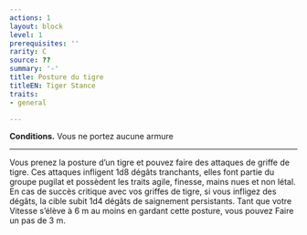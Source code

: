 ```yaml
---
actions: 1
layout: block
level: 1
prerequisites: ''
rarity: C
source: ??
summary: '-'
title: Posture du tigre
titleEN: Tiger Stance
traits:
- general

---
```


<p><strong>Conditions.</strong> Vous ne portez aucune armure</p>
<hr>
<p>Vous prenez la posture d’un tigre et pouvez faire des attaques de griffe de tigre. Ces attaques infligent 1d8 dégâts tranchants, elles font partie du groupe pugilat et possèdent les traits agile, finesse, mains nues et non létal. En cas de succès critique avec vos griffes de tigre, si vous infligez des dégâts, la cible subit 1d4 dégâts de saignement persistants. Tant que votre Vitesse s’élève à 6 m au moins en gardant cette posture, vous pouvez Faire un pas de 3 m.</p>